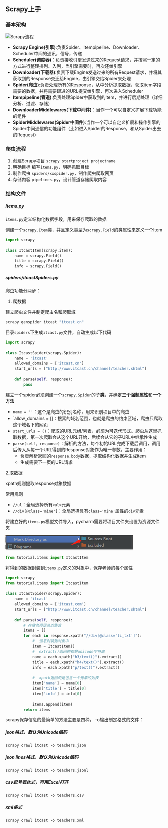 ## Scrapy上手

### 基本架构

![Scrapy流程](C:\Users\NINGMEI\Desktop\Scrapy流程.png)

- **Scrapy Engine(引擎)**:负责Spider、Itempipeline、Downloader、Scheduler中间的通讯，信号，传递
- **Scheduler(调度器)**：负责接收引擎发送过来的Request请求，并按照一定的方式进行整理排列、入列，当引擎需要时，再次还给引擎
- **Downloader(下载器)**:负责下载Engine发送过来的所有Request请求，并将其获取到的Response交还给Engine，由引擎交给Spider来处理
- **Spider(爬虫)**:负责处理所有的Response，从中分析提取数据，获取item字段需要的数据，并将需要跟进的URL提交给引擎，再次进入Scheduler
- **Itempipeline(管道)**:负责处理Spider中获取到的item，并进行后期处理（详细分析、过滤、存储）
- **DownloaderMiddlewares(下载中间件)**：当作一个可以自定义扩展下载功能的组件
- **SpiderMiddlewares(Spider中间件)**:当作一个可以自定义扩展和操作引擎的Spider中间通信的功能组件（比如进入Spider的Response，和从Spider出去的Request）

### 爬虫流程

1. 创建Scrapy项目
   `scrapy startproject projectname`
2. 明确目标
   编写`items.py`，明确抓取目标
3. 制作爬虫
   `spiders/xxspider.py`，制作爬虫爬取网页
4. 存储内容
   `pipelines.py`，设计管道存储爬取内容

### 结构文件

##### items.py

`items.py`定义结构化数据字段，用来保存爬取的数据

创建一个`scrapy.Item`类，并且定义类型为`scrapy.Field`的类属性来定义一个Item

```python
import scrapy

class ItcastItem(scrapy.item):
    name = scrapy.Field()
    title = scrapy.Field()
    info = scrapy.Field()
```

##### spiders/itcastSpiders.py

爬虫功能分两步：

1. 爬数据

建立爬虫文件并制定爬虫名和爬取域

```python
scrapy genspider itcast "itcast.cn"
```

目录`spiders`下生成`itcast.py`文件，自动生成以下代码

```python
import scrapy

class ItcastSpider(scrapy.Spider):
    name = 'itcast'
    allowed_domains = ['itcast.cn']
    start_urls = ["http://www.itcast.cn/channel/teacher.shtml"]

    def parse(self, response):
        pass
```

建立一个spider必须创建一个`scrapy.Spider`的**子类**，并确定**三个强制属性**和**一个方法**

- `name = ''`：这个是爬虫的识别名称，用来识别项目中的爬虫
- `allow_domains = []：搜索的域名范围，也就是爬虫的约束区域，爬虫只爬取这个域名下的网页
- `start_urls = ()`：爬取的URL元组/列表，必须为可迭代形式。爬虫从这里抓取数据，第一次爬取会从这个URL开始，后续会从它的子URL中继承性生成
- `parse(self, response)`：解析的方法，每个初始URL完成下载后调用，调用后传入从每一个URL得到的Response对象作为唯一参数，主要作用：
  - 负责解析返回的`response.body`数据，提取结构化数据并生成item
  - 生成需要下一页的URL请求

2.取数据

xpath规则提取response对象数据

常用规则

- `//ul`：全局选择所有`<ul>`元素
- `//div[@class='mine']`：全局选择具有`class='mine'`属性的`div`元素

将建立好的`items.py`模型文件导入，pycharm需要将项目文件夹设置为资源文件夹

![image-20210909193056781](https://raw.githubusercontent.com/windsoul124/blogPic/main/img/image-20210909193056781.png)

```python
from tutorial.items import ItcastItem
```

将得到的数据封装到`items.py`定义的对象中，保存老师的每个属性

```python
import scrapy
from tutorial.items import ItcastItem

class ItcastSpider(scrapy.Spider):
    name = 'itcast'
    allowed_domains = ['itcast.com']
    start_urls = ["http://www.itcast.cn/channel/teacher.shtml"]

    def parse(self, response):
        # 存放老师信息的集合
        items = []
        for each in response.xpath("//div[@class='li_txt']"):
            #  信息封装到对象中
            item = ItcastItem()
            #  extract()返回的都是unicode字符串
            name = each.xpath("h3/text()").extract()
            title = each.xpath("h4/text()").extract()
            info = each.xpath("p/text()").extract()

            #  xpath返回的是包含一个元素的列表
            item['name'] = name[0]
            item['title'] = title[0]
            item['info'] = info[0]

            items.append(item)
        return items
```

scrapy保存信息的最简单的方法主要是四种， -o输出制定格式的文件：

##### json格式，默认为Unicode编码

`scrapy crawl itcast -o teachers.json`

##### json lines格式，默认为Unicode编码

`scrapy crawl itcast -o teachers.jsonl`

##### csv逗号表达式，可用Excel打开

`scrapy crawl itcast -o teachers.csv`

##### xml格式

`scrapy crawl itcast -o teachers.xml`